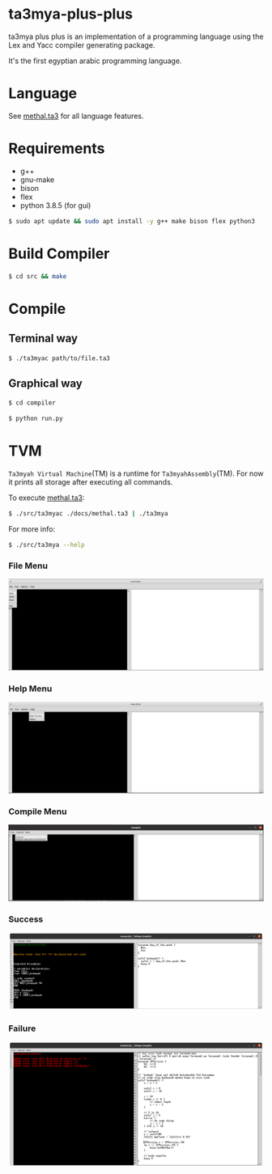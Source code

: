 # ta3mya-plus-plus
ta3mya plus plus is an implementation of a programming language using the Lex and Yacc compiler generating package.

It's the first egyptian arabic programming language.

# Language
See [methal.ta3](./docs/methal.ta3) for all language features.

# Requirements
- g++
- gnu-make
- bison
- flex
- python 3.8.5 (for gui)

```sh
$ sudo apt update && sudo apt install -y g++ make bison flex python3
```

# Build Compiler
```sh
$ cd src && make 
```


# Compile
## Terminal way
```sh
$ ./ta3myac path/to/file.ta3
```
## Graphical way
```sh
$ cd compiler
```
```sh
$ python run.py
```

# TVM
`Ta3myah Virtual Machine`(TM) is a runtime for `Ta3myahAssembly`(TM).
For now it prints all storage after executing all commands.

To execute [methal.ta3](./docs/methal.ta3):
```sh
$ ./src/ta3myac ./docs/methal.ta3 | ./ta3mya
```

For more info:
```sh
$ ./src/ta3mya --help
```

### File Menu
![](./compiler/screenshots/FileMenu.png) 

### Help Menu
![](./compiler/screenshots/HelpMenu.png) 

### Compile Menu
![](./compiler/screenshots/CompileMenu.png) 

### Success
![](./compiler/screenshots/Success.png) 

### Failure
![](./compiler/screenshots/Failure.png) 
